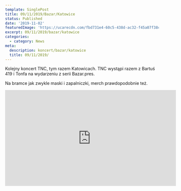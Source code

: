 ```yaml
---
template: SinglePost
title: 09/11/2019/Bazar/Katowice
status: Published
date: '2019-11-02'
featuredImage: 'https://ucarecdn.com/fbd731e4-60c5-438d-ac32-f45a07f38cab/'
excerpt: 09/11/2019/bazar/katowice
categories:
  - category: News
meta:
  description: koncert/bazar/katowice
  title: 09/11/2019/
---
```

  
Kolejny koncert TNC, tym razem Katowicach. TNC wystąpi razem z Bartuś 419 i Tonfa na wydarzeniu z serii Bazar.pres.

Na bramce jak zwykle maski i zapalniczki, merch prawdopodobnie też.


<iframe width="560" height="315" src="https://www.youtube.com/embed/CAf--SiIOEY" frameborder="0" allow="accelerometer; autoplay; encrypted-media; gyroscope; picture-in-picture" allowfullscreen></iframe>
